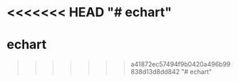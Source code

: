 <<<<<<< HEAD
"# echart" 
=======
# echart
>>>>>>> a41872ec57494f9b0420a496b99838d13d8dd842
"# echart" 
